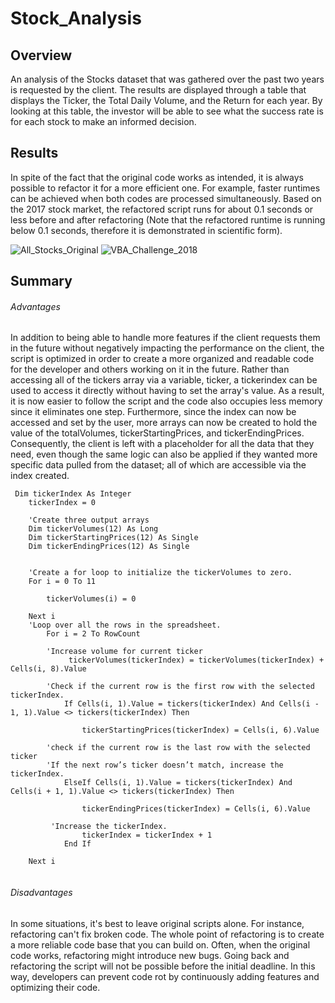 # Stock_Analysis
## Overview

An analysis of the Stocks dataset that was gathered over the past two years is requested by the client. The results are displayed through a table that displays the Ticker, the Total Daily Volume, and the Return for each year. By looking at this table, the investor will be able to see what the success rate is for each stock to make an informed decision.  


## Results

In spite of the fact that the original code works as intended, it is always possible to refactor it for a more efficient one. For example, faster runtimes can be achieved when both codes are processed simultaneously. Based on the 2017 stock market, the refactored script runs for about 0.1 seconds or less before and after refactoring (Note that the refactored runtime is running below 0.1 seconds, therefore it is demonstrated in scientific form).

![All_Stocks_Original](https://user-images.githubusercontent.com/99752443/159099053-f34625b2-f5cc-4469-afe7-4878b040ecc2.png)
![VBA_Challenge_2018](https://user-images.githubusercontent.com/99752443/159099397-1c97685d-e0c4-4d87-8dc4-a744659b3908.png)

## Summary
###### Advantages

In addition to being able to handle more features if the client requests them in the future without negatively impacting the performance on the client, the script is optimized in order to create a more organized and readable code for the developer and others working on it in the future. Rather than accessing all of the tickers array via a variable, ticker, a tickerindex can be used to access it directly without having to set the array's value. As a result, it is now easier to follow the script and the code also occupies less memory since it eliminates one step. Furthermore, since the index can now be accessed and set by the user, more arrays can now be created to hold the value of the totalVolumes, tickerStartingPrices, and tickerEndingPrices. Consequently, the client is left with a placeholder for all the data that they need, even though the same logic can also be applied if they wanted more specific data pulled from the dataset; all of which are accessible via the index created.   
```
 Dim tickerIndex As Integer
    tickerIndex = 0
    
    'Create three output arrays
    Dim tickerVolumes(12) As Long
    Dim tickerStartingPrices(12) As Single
    Dim tickerEndingPrices(12) As Single
    
    
    'Create a for loop to initialize the tickerVolumes to zero.
    For i = 0 To 11
        
        tickerVolumes(i) = 0
    
    Next i
    'Loop over all the rows in the spreadsheet.
        For i = 2 To RowCount
    
        'Increase volume for current ticker
             tickerVolumes(tickerIndex) = tickerVolumes(tickerIndex) + Cells(i, 8).Value

        'Check if the current row is the first row with the selected tickerIndex.
            If Cells(i, 1).Value = tickers(tickerIndex) And Cells(i - 1, 1).Value <> tickers(tickerIndex) Then
                
                tickerStartingPrices(tickerIndex) = Cells(i, 6).Value
        
        'check if the current row is the last row with the selected ticker
        'If the next row’s ticker doesn’t match, increase the tickerIndex.
            ElseIf Cells(i, 1).Value = tickers(tickerIndex) And Cells(i + 1, 1).Value <> tickers(tickerIndex) Then
            
                tickerEndingPrices(tickerIndex) = Cells(i, 6).Value
         
         'Increase the tickerIndex.
                tickerIndex = tickerIndex + 1
            End If
         
    Next i
    
```

###### Disadvantages

In some situations, it's best to leave original scripts alone. For instance, refactoring can't fix broken code. The whole point of refactoring is to create a more reliable code base that you can build on. Often, when the original code works, refactoring might introduce new bugs. Going back and refactoring the script will not be possible before the initial deadline. In this way, developers can prevent code rot by continuously adding features and optimizing their code.
